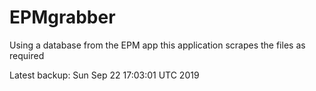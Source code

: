 # EPMgrabber
Using a database from the EPM app this application scrapes the files as required


Latest backup: Sun Sep 22 17:03:01 UTC 2019
